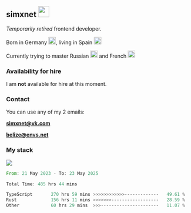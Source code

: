 <h2>simxnet <img src="https://cdn.discordapp.com/emojis/1337632276615266417.webp?size=96&animated=true" width="30" /></h2>
<p><em>Temporarily retired</em> frontend developer.</p>
<p>Born in Germany <img src="https://flagsapi.com/BE/flat/64.png" width="20" />, living in Spain <img src="https://flagsapi.com/ES/flat/64.png" width="20" /></p>
<p>Currently trying to master Russian <img src="https://flagsapi.com/RU/flat/64.png" width="20" /> and French <img src="https://flagsapi.com/FR/flat/64.png" width="20" /></p>

### Availability for hire
<p>I am <strong>not</strong> available for hire at this moment.</p>

### Contact
You can use any of my 2 emails:

**simxnet@vk.com**

**belize@envs.net**

### My stack
![](https://skillicons.dev/icons?i=git,docker,neovim,typescript,javascript,rust,react,remix,nextjs,prisma,postgresql,mysql,sqlite)

<!--START_SECTION:waka-->

```rust
From: 21 May 2023 - To: 23 May 2025

Total Time: 485 hrs 44 mins

TypeScript       270 hrs 59 mins >>>>>>>>>>>>-------------   49.61 %
Rust             156 hrs 11 mins >>>>>>>------------------   28.59 %
Other            60 hrs 29 mins  >>>----------------------   11.07 %
```

<!--END_SECTION:waka-->

